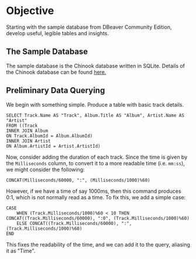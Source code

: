 # Objective
Starting with the sample database from DBeaver Community Edition, develop useful, legible tables and insights.
## The Sample Database
The sample database is the Chinook database written in SQLite. Details of the Chinook database can be found [here.](https://github.com/lerocha/chinook-database)
## Preliminary Data Querying
We begin with something simple. Produce a table with basic track details.
```
SELECT Track.Name AS "Track", Album.Title AS "Album", Artist.Name AS "Artist"
FROM ((Track
INNER JOIN Album
ON Track.AlbumId = Album.AlbumId)
INNER JOIN Artist
ON Album.ArtistId = Artist.ArtistId)
```

Now, consider adding the duration of each track. Since the time is given by the `Milliseconds` column, to convert it to a more readable time (i.e. `mm:ss`), we might consider the following: 
```
CONCAT(Milliseconds/60000, ":", (Milliseconds/1000)%60)
```
However, if we have a time of say 1000ms, then this command produces 0:1, which is not normally read as a time. To fix this, we add a simple case:
```
CASE
	WHEN (Track.Milliseconds/1000)%60 < 10 THEN CONCAT((Track.Milliseconds/60000), ":0", (Track.Milliseconds/1000)%60)
	ELSE CONCAT((Track.Milliseconds/60000), ":", (Track.Milliseconds/1000)%60)
END
```
This fixes the readability of the time, and we can add it to the query, aliasing it as "Time".


